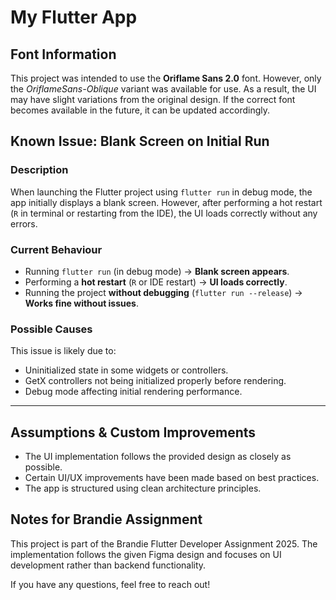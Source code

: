 # My Flutter App

## Font Information
This project was intended to use the **Oriflame Sans 2.0** font. However, only the *OriflameSans-Oblique* variant was available for use. As a result, the UI may have slight variations from the original design. If the correct font becomes available in the future, it can be updated accordingly.

## Known Issue: Blank Screen on Initial Run

### Description
When launching the Flutter project using `flutter run` in debug mode, the app initially displays a blank screen. However, after performing a hot restart (`R` in terminal or restarting from the IDE), the UI loads correctly without any errors.

### Current Behaviour
- Running `flutter run` (in debug mode) → **Blank screen appears**.
- Performing a **hot restart** (`R` or IDE restart) → **UI loads correctly**.
- Running the project **without debugging** (`flutter run --release`) → **Works fine without issues**.

### Possible Causes
This issue is likely due to:
- Uninitialized state in some widgets or controllers.
- GetX controllers not being initialized properly before rendering.
- Debug mode affecting initial rendering performance.

---

## Assumptions & Custom Improvements
-	The UI implementation follows the provided design as closely as possible.
-	Certain UI/UX improvements have been made based on best practices.
-	The app is structured using clean architecture principles.

## Notes for Brandie Assignment
This project is part of the Brandie Flutter Developer Assignment 2025. The implementation follows the given Figma design and focuses on UI development rather than backend functionality.

If you have any questions, feel free to reach out!



